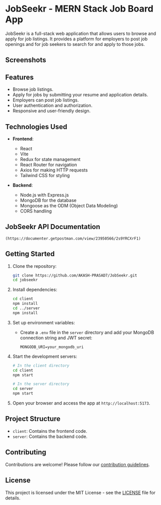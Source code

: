 # JobSeekr - MERN Stack Job Board App

JobSeekr is a full-stack web application that allows users to browse and apply for job listings. It provides a platform for employers to post job openings and for job seekers to search for and apply to those jobs.

## Screenshots

## Features

- Browse job listings.
- Apply for jobs by submitting your resume and application details.
- Employers can post job listings.
- User authentication and authorization.
- Responsive and user-friendly design.

## Technologies Used

- **Frontend**:

  - React
  - Vite
  - Redux for state management
  - React Router for navigation
  - Axios for making HTTP requests
  - Tailwind CSS for styling

- **Backend**:
  - Node.js with Express.js
  - MongoDB for the database
  - Mongoose as the ODM (Object Data Modeling)
  - CORS handling

## JobSeekr API Documentation

    (https://documenter.getpostman.com/view/23950566/2s9YRCXrF1)

## Getting Started

1. Clone the repository:

   ```bash
   git clone https://github.com/AKASH-PRASAD7/JobSeekr.git
   cd jobseekr
   ```

2. Install dependencies:

   ```bash
   cd client
   npm install
   cd ../server
   npm install
   ```

3. Set up environment variables:

   - Create a `.env` file in the `server` directory and add your MongoDB connection string and JWT secret:
     ```env
     MONGODB_URI=your_mongodb_uri
     ```

4. Start the development servers:

   ```bash
   # In the client directory
   cd client
   npm start

   # In the server directory
   cd server
   npm start
   ```

5. Open your browser and access the app at `http://localhost:5173`.

## Project Structure

- `client`: Contains the frontend code.
- `server`: Contains the backend code.

## Contributing

Contributions are welcome! Please follow our [contribution guidelines](CONTRIBUTING.md).

## License

This project is licensed under the MIT License - see the [LICENSE](LICENSE) file for details.
